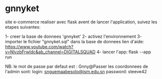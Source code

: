# gnnyket
site e-commerce realiser avec flask
avent de lancer l'application, suivez les etapes suivantes:

1- creer la base de donnees 'gnnyket'
2- activez l'environnement
3- importer le fichier "gnnyket.sql" dans la base de donnees
    lien d'aide: https://www.youtube.com/watch?v=NlvzbFrwIdc&ab_channel=DIGITALSQUAD
4- lancer l'app: flask --app run


NB:
    le mot de passe par defaut est : Gnny@Passer
    les coordonnees de l'admin sont:
        login: snguemaabesolo@ism.edu.sn
        password: steeve42

